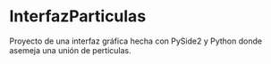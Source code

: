 # InterfazParticulas
Proyecto de una interfaz gráfica hecha con PySide2 y Python donde asemeja una unión de perticulas.
